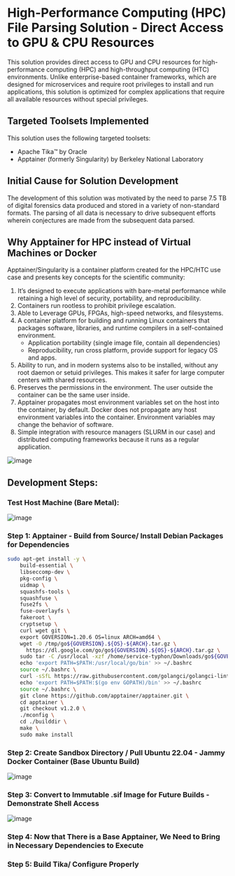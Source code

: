 # High-Performance Computing (HPC) File Parsing Solution - Direct Access to GPU & CPU Resources

This solution provides direct access to GPU and CPU resources for high-performance computing (HPC) and high-throughput computing (HTC) environments. Unlike enterprise-based container frameworks, which are designed for microservices and require root privileges to install and run applications, this solution is optimized for complex applications that require all available resources without special privileges.

## Targeted Toolsets Implemented

This solution uses the following targeted toolsets:

- Apache Tika™ by Oracle
- Apptainer (formerly Singularity) by Berkeley National Laboratory

## Initial Cause for Solution Development

The development of this solution was motivated by the need to parse 7.5 TB of digital forensics data produced and stored in a variety of non-standard formats. The parsing of all data is necessary to drive subsequent efforts wherein conjectures are made from the subsequent data parsed.

## Why Apptainer for HPC instead of Virtual Machines or Docker

Apptainer/Singularity is a container platform created for the HPC/HTC use case and presents key concepts for the scientific community:

1. It’s designed to execute applications with bare-metal performance while retaining a high level of security, portability, and reproducibility.
2. Containers run rootless to prohibit privilege escalation.
3. Able to Leverage GPUs, FPGAs, high-speed networks, and filesystems.
4. A container platform for building and running Linux containers that packages software, libraries, and runtime compilers in a self-contained environment. 
   - Application portability (single image file, contain all dependencies) 
   - Reproducibility, run cross platform, provide support for legacy OS and apps.
5. Ability to run, and in modern systems also to be installed, without any root daemon or setuid privileges. This makes it safer for large computer centers with shared resources.
6. Preserves the permissions in the environment. The user outside the container can be the same user inside.
7. Apptainer propagates most environment variables set on the host into the container, by default. Docker does not propagate any host environment variables into the container. Environment variables may change the behavior of software.  
8. Simple integration with resource managers (SLURM in our case) and distributed computing frameworks because it runs as a regular application. 

![image](https://github.com/alexander-labarge/hpc-tika-build/assets/103531175/945a382c-3488-4c65-a743-44f0a704c7a5)

## Development Steps:

### Test Host Machine (Bare Metal):

![image](https://github.com/alexander-labarge/hpc-tika-build/assets/103531175/0c14fa9e-2508-4c80-9883-f016eb70484f)

### Step 1: Apptainer - Build from Source/ Install Debian Packages for Dependencies

```bash
sudo apt-get install -y \
    build-essential \
    libseccomp-dev \
    pkg-config \
    uidmap \
    squashfs-tools \
    squashfuse \
    fuse2fs \
    fuse-overlayfs \
    fakeroot \
    cryptsetup \
    curl wget git \
    export GOVERSION=1.20.6 OS=linux ARCH=amd64 \
    wget -O /tmp/go${GOVERSION}.${OS}-${ARCH}.tar.gz \
      https://dl.google.com/go/go${GOVERSION}.${OS}-${ARCH}.tar.gz \
    sudo tar -C /usr/local -xzf /home/service-typhon/Downloads/go${GOVERSION}.${OS}-${ARCH}.tar.gz \
    echo 'export PATH=$PATH:/usr/local/go/bin' >> ~/.bashrc
    source ~/.bashrc \
    curl -sSfL https://raw.githubusercontent.com/golangci/golangci-lint/master/install.sh | sh -s -- -b $(go env GOPATH)/bin v1.51.1 \
    echo 'export PATH=$PATH:$(go env GOPATH)/bin' >> ~/.bashrc
    source ~/.bashrc \
    git clone https://github.com/apptainer/apptainer.git \
    cd apptainer \
    git checkout v1.2.0 \
    ./mconfig \
    cd ./builddir \
    make \
    sudo make install
```

### Step 2: Create Sandbox Directory / Pull Ubuntu 22.04 - Jammy Docker Container (Base Ubuntu Build)
![image](https://github.com/alexander-labarge/hpc-tika-build/assets/103531175/7aaf3e7e-cb74-40d1-9971-24808b0885f8)

### Step 3: Convert to Immutable .sif Image for Future Builds - Demonstrate Shell Access
![image](https://github.com/alexander-labarge/hpc-tika-build/assets/103531175/88b8bf10-0e96-4ad3-8d91-6135140e9a00)

### Step 4: Now that There is a Base Apptainer, We Need to Bring in Necessary Dependencies to Execute

### Step 5: Build Tika/ Configure Properly
